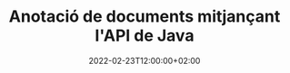 ---
############################# Static ############################
layout: "product"
date: 2022-02-23T12:00:00+02:00
draft: false

product: "Annotation"
product_tag: "annotation"
platform: "Java"
platform_tag: "java"

############################# Head ############################
head_title: "API d'anotació de documents de Java | Veure i anotar imatges PDF Word Excel PPTX"
head_description: "API d'anotació de documents de Java. Visualitza, etiqueta, comenta i anota PDF Word DOCX, Excel XLSX, PPTX, EML EMLX, VSS VSD, OTP, CAD i formats de fitxer d'imatge."

############################# Header ##########################
title: "Anotació de documents mitjançant l'API de Java"
description: "Creeu aplicacions Java amb capacitats per veure i anotar PDF, HTML, MS Office i altres formats de document sense instal·lar cap programari extern."
button:
    enable: true
    icon: "fas fa-arrow-down"
    label: "Baixeu la prova gratuïta"
    link: "https://downloads.groupdocs.com/annotation/java"

############################# SubMenu #########################
submenu:
    enable: true
    
    left:
        img_alt: "GroupDocs.Annotation for Java"
        image: "https://www.groupdocs.cloud/templates/groupdocs/images/product-logos/groupdocs-annotation-java.png"
        product: "GroupDocs.Annotation"
        platform: "Java"

    middle:
        button:
            # button loop
            - link: "#features"
              text: "Característiques"

            # button loop
            - link: "https://products.groupdocs.app/annotation"
              text: "Demostracions en directe"

            # button loop
            - link: "https://purchase.groupdocs.com/pricing/annotation/java"
              text: "Preus"

    right:
        link_download: "https://downloads.groupdocs.com/annotation"
        link_learn: "https://docs.groupdocs.com/annotation/java/"
        link_buy: "https://purchase.groupdocs.com"

############################# Overview ############################
overview:
    enable: true
    content: |
      GroupDocs.Annotation Java API és un producte que permet treballar amb anotacions en documents en diferents plataformes i sistemes operatius, com Android, MacOS, Linux, Windows. GroupDocs.Annotation proporciona una biblioteca amb una API senzilla que ofereix molts avantatges: per exemple, si necessiteu mantenir la confidencialitat de les dades o triar quanta potència necessiteu per treballar amb la biblioteca, o canviar parcialment el treball amb anotacions, la biblioteca és molt lleuger i flexible.

      L'API de GroupDocs.Annotation per a Java us permet treballar amb diferents tipus d'anotacions, que inclouen: text, polilínia, àrea, subratllat, punt, filigrana, fletxa, el·lipse, substitució de text, distància, camp de text, redacció de recursos, etc. formats de documents populars com ara: PDF, HTML, Microsoft Office Word, fulls de càlcul Excel, presentacions de PowerPoint, Visio, correus electrònics d'Outlook, imatges, metafitxers, dibuix CAD i diversos altres formats. L'API ofereix la possibilitat d'obtenir miniatures de pàgines de documents i admet la importació i l'exportació d'anotacions a i des de fitxers PDF.

      Amb la biblioteca, podeu [afegir](/annotation/java/bmp/), [editar](/annotation/java/bmp/), [extreure](/annotation/java/bmp/) i [suprimir](/annotation/java/bmp/) anotacions de documents, rotació de documents, solució de canvi de miniatures i aquesta no és una llista completa de totes les possibilitats. També ofereix un conjunt complet d'objectes de dades per personalitzar les propietats d'anotació segons els vostres requisits dins de tots els formats de document admesos.

      Treballar amb l'API de GroupDocs.Annotation per a Java és molt senzill i només consta d'uns quants passos bàsics. Al principi, heu de configurar una llicència, després seleccionar el fitxer amb el qual voleu treballar, després manipular d'alguna manera amb les anotacions del document (suprimir/editar/extreure/suprimir) i desar el resultat. Per obtenir més informació, consulteu la [documentació] del producte (https://docs.groupdocs.com/annotation/java/getting-started/) o els nostres [exemples](https://github.com/groupdocs-annotation/GroupDocs.Annotation -per-Java).
      
      GroupDocs.Annotation s'actualitza periòdicament i ofereix suport als seus clients, sempre podeu fer-nos preguntes o enviar-nos les vostres idees o explicar-nos les vostres necessitats per a alguna cosa nova i ho implementarem amb molt de gust a les nostres noves versions.
    tabs:
      enable: true
      
      ## TAB ONE ##
      tab_one:
        description: |
          A continuació es mostra una visió general de GroupDocs.Annotation per a Java:
      
        right:
          enable: true
          icon: "fab fa-html5"
          title:  Visió general
          content: |
            * Afegeix anotacions
            * Exporta anotacions 
            * Importa anotacions
            * Comentaris basats en respostes
            * Compatibilitat d'anotacions
      
      ## TAB TWO ##
      tab_two:
        description: |
          GroupDocs.Annotation per a Java admet tots els [formats de fitxers de documents] populars (https://docs.groupdocs.com/annotation/java/supported-document-formats/), inclosos: Microsoft Office, PDF, imatges i molts altres.

        left:
          enable: true
          table:
            # table loop
            - title: "Microsoft Office Formats"
              content: |
                * **Word**: [DOC](/annotation/java/doc/), [DOCX](/annotation/java/docx/), [DOCM](/annotation/java/docm/), [DOT](/annotation/java/dot/), [DOTX](/annotation/java/dotx/), [RTF](/annotation/java/rtf/)
                * **Excel**: [XLS](/annotation/java/xls/), [XLSX](/annotation/java/xlsx/), [XLSB](/annotation/java/xlsb/), [XLSM](/annotation/java/xlsm/)
                * **PowerPoint**: [PPT](/annotation/java/ppt/), [PPTX](/annotation/java/pptx/), [PPS](/annotation/java/pps/), [PPSX](/annotation/java/ppsx/), [POTM](/annotation/java/potm/), [POTX](/annotation/java/potx/), [PPSM](/annotation/java/ppsm/), [PPTM](/annotation/java/pptm/), [WMF](/annotation/java/wmf/), [EMF](/annotation/java/emf/)
                * **Outlook**: [EML](/annotation/java/eml/), [EMLX](/annotation/java/emlx/), [MSG](/annotation/java/msg/)
                * **Visio**: [VSS](/annotation/java/vss/), [VST](/annotation/java/vst/), [VSD](/annotation/java/vsd/), [VSDX](/annotation/java/vsdx/), [VSX](/annotation/java/vsx/)

        right:
          enable: true
          table:
            # table loop
            - title: "Other Formats"
              content: |
                * **Portable**: [PDF](/annotation/java/pdf/) (PDF/A-1a, PDF/A-1b, PDF/A-2a)
                * **OpenDocument**: [ODT](/annotation/java/odt/), [ODS](/annotation/java/ods/), [ODP](/annotation/java/odp/)
                * **Images**: [BMP](/annotation/java/bmp/), [JPG](/annotation/java/jpg/), [JPEG](/annotation/java/jpeg/), [TIFF](/annotation/java/tiff/), [TIF](/annotation/java/tif/), [PNG](/annotation/java/png/), [GIF](/annotation/java/gif/), [DCM](/annotation/java/dcm/), [DICOM](/annotation/java/dicom/)
                * **AutoCAD**: [DWG](/annotation/java/dwg/), [DXF](/annotation/java/dxf/), [CAD](/annotation/java/cad/)
                * **Other**: [HTM](/annotation/java/htm/), [HTML](/annotation/java/html/), [CSV](/annotation/java/csv/), [DJVU](/annotation/java/djvu/), [OTP](/annotation/java/otp/), [OTT](/annotation/java/ott/)

      ## TAB THREE ##
      tab_three:
        description: |
          GroupDocs.Annotation per a Java admet els següents sistemes operatius, marcs i gestors de paquets:
        
        left:
          enable: true
          table:
            # table loop
            - icon: "fab fa-windows"
              title:  Sistemes operatius
              content: |
                * Microsoft Windows Desktop
                * Microsoft Windows Server
                * Linux
                * MacOS

            # table loop
            - icon: "fas fa-code"
              title:  Marcs suportats
              content: |
                * Java 7 (1.7) and above

        right:
          enable: true
          table:
            # table loop
            - icon: "fas fa-cogs"
              title:  Entorns de desenvolupament
              content: |
                * NetBeans
                * IntelliJ IDEA
                * Eclipse

            # table loop
            - icon: "fas fa-tools"
              title:  Eina d'automatització de creació
              content: |
                * Maven

############################# Features ############################
features:
    enable: true
    title: GroupDocs.Annotation per a funcions de Java

    feature:
      # feature loop
      - icon: "fas fa-copy"
        link: "https://docs.groupdocs.com/annotation/java/add-area-annotation/"
        content: Afegeix una anotació d'àrea al document i enllaça comentaris simples i nius

      # feature loop
      - icon: "fas fa-eye"
        link: "https://docs.groupdocs.com/annotation/java/add-arrow-annotation/"
        content: Assenyala un contingut concret mitjançant l'anotació de fletxa

      # feature loop
      - icon: "fas fa-bolt"
        link: "https://docs.groupdocs.com/annotation/java/add-watermark-annotation/"
        content: Estableix les filigranes de text a PDF, diapositives, fulls de treball Excel, imatges i diagrames en posició angulada
      
      # feature loop
      - icon: "fas fa-file-powerpoint"
        link: "https://docs.groupdocs.com/annotation/java/add-point-annotation/"
        content: Afegiu comentaris emergents a qualsevol lloc del document mitjançant l'anotació de punt

      # feature loop
      - icon: "fas fa-code"
        link: "https://docs.groupdocs.com/annotation/java/add-polyline-annotation/"
        content: Utilitzeu l'anotació de polilínia per connectar la seqüència de segments de línia, els segments d'arc o tots dos

      # feature loop
      - icon: "fas fa-cloud"
        link: "https://docs.groupdocs.com/annotation/java/add-ellipse-annotation/"
        content: Afegeix una anotació d'el·lipse a PDF, documents de Word, fulls de càlcul, presentacions, diagrames i imatges

      # feature loop
      - icon: "fas fa-remove-format"
        link: "https://docs.groupdocs.com/annotation/java/add-watermark-annotation/"
        content: Afegiu filigranes en angle per a PDF, PowerPoint, Excel, imatges i diagrames

      # feature loop
      - icon: "fas fa-comment-slash"
        link: "https://docs.groupdocs.com/annotation/java/add-underline-annotation/"
        content: Obtenir les coordenades de l'anotació de text en la representació d'imatge d'un document

      # feature loop
      - icon: "fas fa-location-arrow"
        link: "https://docs.groupdocs.com/annotation/java/add-annotation-to-the-document/"
        content: Subratlla, ratlla o modifica un text específic en un document

      # feature loop
      - icon: "fas fa-border-all"
        link: "https://docs.groupdocs.com/annotation/java/add-annotation-to-the-document/"
        content: Afegeix un segell de text o una marca d'aigua i un camp de text a un document

      # feature loop
      - icon: "fas fa-wrench"
        link: "https://docs.groupdocs.com/annotation/java/add-point-annotation/"
        content: Importa i exporta anotacions entre documents de Word i presentacions de PowerPoint

      # feature loop
      - icon: "fas fa-columns"
        link: "https://docs.groupdocs.com/annotation/java/add-strikeout-annotation/"
        content: Anoteu fulls de càlcul d'Excel amb tipus d'anotació de text, reemplaçament de text, filigrana i redacció de recursos

      # feature loop
      - icon: "fas fa-file-word"
        link: "https://docs.groupdocs.com/annotation/java/get-file-info/"
        content: Afegiu anotacions de polilínia, ratllat, subratllat o de text a presentacions i diapositives de PowerPoint

      # feature loop
      - icon: "fas fa-envelope"
        link: "https://docs.groupdocs.com/annotation/java/basic-usage/"
        content: Marca l'anotació de punts a les presentacions mitjançant les coordenades X, Y

      # feature loop
      - icon: "fas fa-print"
        link: "https://docs.groupdocs.com/annotation/java/add-strikeout-annotation/"
        content: Afegiu anotacions ratllades, text, subratllat o polilínia a les imatges

      # feature loop
      - icon: "fas fa-file-archive"
        link: "https://docs.groupdocs.com/annotation/java/add-link-annotation/"
        content: Obteniu informació i imatges del document per als diagrames de Visio, com ara VSS i VSD
      
      # feature loop
      - icon: "fas fa-file-code"
        link: "https://docs.groupdocs.com/annotation/java/basic-usage/"
        content: Obteniu miniatures de les pàgines del document i treballeu amb fitxers TIFF de diverses pàgines

      # feature loop
      - icon: "fas fa-file-excel"
        link: "https://docs.groupdocs.com/annotation/java/get-file-info/"
        content: Obteniu totes les anotacions d'un document amb una trucada de funció única

      # feature loop
      - icon: "fas fa-heading"
        link: "https://docs.groupdocs.com/annotation/java/add-link-annotation/"
        content: Afegiu anotacions d'enllaç a presentacions en PDF, Word i PowerPoint

      # feature loop
      - icon: "fas fa-project-diagram"
        link: "https://docs.groupdocs.com/annotation/java/add-point-annotation/"
        content: Compatibilitat amb l'anàlisi de camins SVG per a PDF, Word, diagrames, diapositives i altres formats de documents principals

      # feature loop
      - icon: "fas fa-cube"
        link: "https://docs.groupdocs.com/annotation/java/technical-support/"
        content: Suport per afegir anotacions de filigrana als documents de Word i netejar per a la substitució de text

      # feature loop
      - icon: "fab fa-uncharted"
        link: "https://docs.groupdocs.com/annotation/java/technical-support/"
        content: Suport de processament de formes en diagrames per a anotacions de text
  
      # feature loop
      - icon: "fab fa-uncharted"
        link: "https://docs.groupdocs.com/annotation/java/advanced-usage/"
        content: Estalvieu temps guardant a la memòria cau les visualitzacions prèvies de la pàgina dels documents per a un processament més ràpid
  
      # feature loop
      - icon: "fab fa-uncharted"
        link: "https://docs.groupdocs.com/annotation/java/add-annotation-to-the-document/"
        content: Anoteu fàcilment documents de Word, Excel i PowerPoint fins i tot amb formats més antics

      # feature loop
      - icon: "fab fa-uncharted"
        link: "https://docs.groupdocs.com/annotation/java/add-distance-annotation/"
        content: Mostra subtítols d'anotacions de distància per a Excel, PowerPoint i diagrames

############################# Support ############################
support:
    enable: true

############################# Solutions ############################
solutions:
    enable: true
    title: GroupDocs.Annotation ofereix API de visualització de documents per a altres entorns de desenvolupament populars

    solution:
        # solution loop
        - img_alt: "GroupDocs.Annotation for .NET"
          image: "https://www.groupdocs.cloud/templates/groupdocs/images/product-logos/groupdocs-annotation-net.png"
          product: "GroupDocs.Annotation"
          platform: ".NET"
          link: "/annotation/net/"

############################# Back to top ###############################
back_to_top:
  enable: true
---